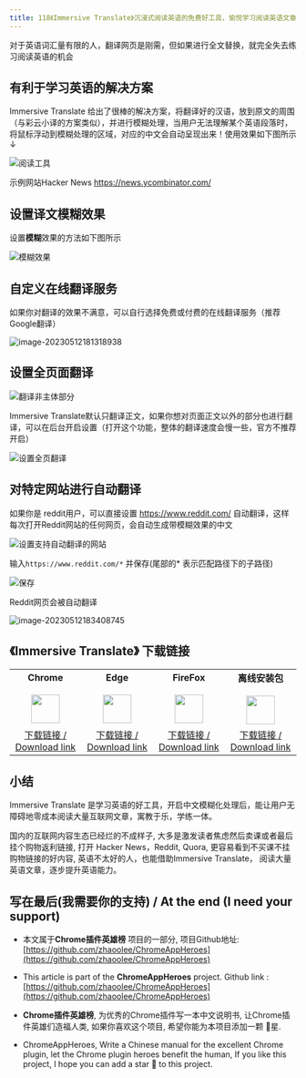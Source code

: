 ```yaml
---
title: 118《Immersive Translate》沉浸式阅读英语的免费好工具，愉悦学习阅读英语文章
---
```


对于英语词汇量有限的人，翻译网页是刚需，但如果进行全文替换，就完全失去练习阅读英语的机会


## 有利于学习英语的解决方案

Immersive Translate 给出了很棒的解决方案，将翻译好的汉语，放到原文的周围（与彩云小译的方案类似），并进行模糊处理，当用户无法理解某个英语段落时，将鼠标浮动到模糊处理的区域，对应的中文会自动呈现出来！使用效果如下图所示↓



![阅读工具](https://cdn.fangyuanxiaozhan.com/assets/1683885654444xAZeba6T.gif)

示例网站Hacker News  https://news.ycombinator.com/

## 设置译文模糊效果

设置**模糊**效果的方法如下图所示

![模糊效果](https://cdn.fangyuanxiaozhan.com/assets/1683886309334CD4ndcJJ.png)



## 自定义在线翻译服务

如果你对翻译的效果不满意，可以自行选择免费或付费的在线翻译服务（推荐Google翻译）



![image-20230512181318938](https://cdn.fangyuanxiaozhan.com/assets/1683886400234xT2wG0ky.png)



## 设置全页面翻译



![翻译非主体部分](https://cdn.fangyuanxiaozhan.com/assets/1683886802966yct0GN2G.png)

Immersive Translate默认只翻译正文，如果你想对页面正文以外的部分也进行翻译，可以在后台开启设置（打开这个功能，整体的翻译速度会慢一些，官方不推荐开启）

![设置全页翻译](https://cdn.fangyuanxiaozhan.com/assets/1683886596359fkSrjZ2d.png)

## 对特定网站进行自动翻译

如果你是 reddit用户，可以直接设置 https://www.reddit.com/ 自动翻译，这样每次打开Reddit网站的任何网页，会自动生成带模糊效果的中文

![设置支持自动翻译的网站](https://cdn.fangyuanxiaozhan.com/assets/1683887262186FmReZyQs.png)

输入`https://www.reddit.com/*` 并保存(尾部的* 表示匹配路径下的子路径)

![保存](https://cdn.fangyuanxiaozhan.com/assets/16838873030875HJFRrsz.png)



Reddit网页会被自动翻译

![image-20230512183408745](https://cdn.fangyuanxiaozhan.com/assets/1683887650734YQndaGtn.png)



## 《Immersive Translate》 下载链接

<table style="table-layout: fixed;">
<tbody>
<tr>
<td><div style="text-align: center;"><div style="font-weight: bold">Chrome</div><br/><div style="text-align: center;"><img  style="width:50px; height:auto;" src="https://v2fy.com/asset/0i/ChromeAppHeroes/page/001_markdown_here.assets/chromeappheroes-chrome-icon.png"/></div></div></td>
<td><div style="text-align: center;" ><div style="font-weight: bold">Edge</div><br/><div><img style="width:50px; height:auto;" src="https://v2fy.com/asset/0i/ChromeAppHeroes/page/001_markdown_here.assets/chromeappheroes-edge-icon.png"/></div></div></td>
<td><div style="text-align: center;" ><div style="font-weight: bold">FireFox</div><br/><div style="text-align: center;"><img  style="width:50px; height:auto;" src="https://v2fy.com/asset/0i/ChromeAppHeroes/page/001_markdown_here.assets/chromeappheroes-firefox-icon.png"/></div></div></td>
<td><div style="text-align: center;" ><div style="font-weight: bold">离线安装包</div><br/><div style="text-align: center;"><img  style="width:50px; height:auto;" src="https://v2fy.com/asset/0i/ChromeAppHeroes/page/001_markdown_here.assets/chromeappheroes-github-download.png"/></div></div></td>
</tr>
<tr>
<td>
<div style="text-align: center;">
<a  href="https://chrome.google.com/webstore/detail/immersive-translate/bpoadfkcbjbfhfodiogcnhhhpibjhbnh">下载链接 / Download link</a>
</div>
</td>
<td>
<div style="text-align: center;">
<a  href="https://microsoftedge.microsoft.com/addons/detail/amkbmndfnliijdhojkpoglbnaaahippg">下载链接 / Download link</a>
</div>
</td>
<td>
<div style="text-align: center;">
<a  href="https://addons.mozilla.org/zh-CN/firefox/addon/immersive-translate/">下载链接 / Download link</a>
</div>
</td>
<td>
<div style="text-align: center;"><a  href="https://cdn.jsdelivr.net/gh/zhaoolee/ChromeAppHeroes/backup/118-immersive-translate.zip">下载链接 / Download link</a></div>
</td>
</tr>
</tbody>
</table>



## 小结


Immersive Translate 是学习英语的好工具，开启中文模糊化处理后，能让用户无障碍地零成本阅读大量互联网文章，寓教于乐，学练一体。

国内的互联网内容生态已经烂的不成样子, 大多是激发读者焦虑然后卖课或者最后挂个购物返利链接, 打开 Hacker News，Reddit, Quora, 更容易看到不买课不挂购物链接的好内容, 英语不太好的人，也能借助Immersive Translate， 阅读大量英语文章，逐步提升英语能力。


## 写在最后(我需要你的支持) / At the end (I need your support)

- 本文属于**Chrome插件英雄榜** 项目的一部分, 项目Github地址: [https://github.com/zhaoolee/ChromeAppHeroes](https://github.com/zhaoolee/ChromeAppHeroes)


- This article is part of the **ChromeAppHeroes** project. Github link : [https://github.com/zhaoolee/ChromeAppHeroes](https://github.com/zhaoolee/ChromeAppHeroes) 

- **Chrome插件英雄榜**, 为优秀的Chrome插件写一本中文说明书, 让Chrome插件英雄们造福人类, 如果你喜欢这个项目, 希望你能为本项目添加一颗 🌟星.

- ChromeAppHeroes, Write a Chinese manual for the excellent Chrome plugin, let the Chrome plugin heroes benefit the human, If you like this project, I hope you can add a star 🌟 to this project.


